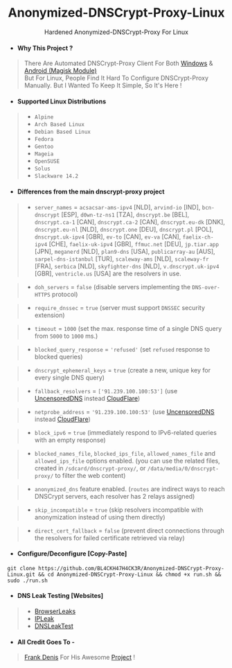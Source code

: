 <h1 align=center>Anonymized-DNSCrypt-Proxy-Linux</h1>
<p align=center>Hardened Anonymized-DNSCrypt-Proxy For Linux</p>

- #### Why This Project ?
> There Are Automated DNSCrypt-Proxy Client For Both [Windows](https://github.com/bitbeans/SimpleDnsCrypt) & [Android (Magisk Module)](https://git.nixnet.xyz/quindecim/dnscrypt-proxy-android) <br/>
> But For Linux, People Find It Hard To Configure DNSCrypt-Proxy Manually. But I Wanted To Keep It Simple, So It's Here !

- #### Supported Linux Distributions

> - `Alpine`
> - `Arch Based Linux`
> - `Debian Based Linux`
> - `Fedora`
> - `Gentoo`
> - `Mageia`
> - `OpenSUSE`
> - `Solus`
> - `Slackware 14.2`

- #### Differences from the main dnscrypt-proxy project

> - `server_names` = `acsacsar-ams-ipv4` [NLD], `arvind-io` [IND], `bcn-dnscrypt` [ESP], `d0wn-tz-ns1` [TZA], `dnscrypt.be` [BEL], `dnscrypt.ca-1` [CAN], `dnscrypt.ca-2` [CAN], `dnscrypt.eu-dk` [DNK], `dnscrypt.eu-nl` [NLD], `dnscrypt.one` [DEU], `dnscrypt.pl` [POL], `dnscrypt.uk-ipv4` [GBR], `ev-to` [CAN], `ev-va` [CAN], `faelix-ch-ipv4` [CHE], `faelix-uk-ipv4` [GBR], `ffmuc.net` [DEU], `jp.tiar.app` [JPN], `meganerd` [NLD], `plan9-dns` [USA], `publicarray-au` [AUS], `sarpel-dns-istanbul` [TUR], `scaleway-ams` [NLD], `scaleway-fr` [FRA], `serbica` [NLD], `skyfighter-dns` [NLD], `v.dnscrypt.uk-ipv4` [GBR], `ventricle.us` [USA] are the resolvers in use.

> - `doh_servers` = `false` (disable servers implementing the `DNS-over-HTTPS` protocol)

> - `require_dnssec` = `true` (server must support `DNSSEC` security extension)

> - `timeout` = `1000` (set the max. response time of a single DNS query from `5000` to `1000` ms.)

> - `blocked_query_response` = `'refused'` (set `refused` response to blocked queries)

> - `dnscrypt_ephemeral_keys` = `true` (create a new, unique key for every single DNS query)

> - `fallback_resolvers` = `['91.239.100.100:53']` (use [UncensoredDNS](https://blog.uncensoreddns.org/) instead [CloudFlare](https://iscloudflaresafeyet.com/))

> - `netprobe_address` = `'91.239.100.100:53'` (use [UncensoredDNS](https://blog.uncensoreddns.org/) instead [CloudFlare](https://iscloudflaresafeyet.com/))

> - `block_ipv6` = `true` (immediately respond to IPv6-related queries with an empty response)

> - `blocked_names_file`, `blocked_ips_file`, `allowed_names_file` and `allowed_ips_file` options enabled. (you can use the related files, created in `/sdcard/dnscrypt-proxy/`, or `/data/media/0/dnscrypt-proxy/` to filter the web content)

> - `anonymized_dns` feature enabled. (`routes` are indirect ways to reach DNSCrypt servers, each resolver has 2 relays assigned)

> - `skip_incompatible` = `true` (skip resolvers incompatible with anonymization instead of using them directly)

> - `direct_cert_fallback` = `false` (prevent direct connections through the resolvers for failed certificate retrieved via relay)

- #### Configure/Deconfigure [Copy-Paste]
```
git clone https://github.com/BL4CKH47H4CK3R/Anonymized-DNSCrypt-Proxy-Linux.git && cd Anonymized-DNSCrypt-Proxy-Linux && chmod +x run.sh && sudo ./run.sh
```

- #### DNS Leak Testing [Websites]
> - [BrowserLeaks](https://anon.to/?http://browserleaks.com/dns)
> - [IPLeak](https://anon.to/?http://ipleak.net)
> - [DNSLeakTest](https://anon.to/?https://www.dnsleaktest.com)

- #### All Credit Goes To -
> [Frank Denis](https://github.com/jedisct1)
> For His Awesome [Project](https://github.com/DNSCrypt/dnscrypt-proxy) !
